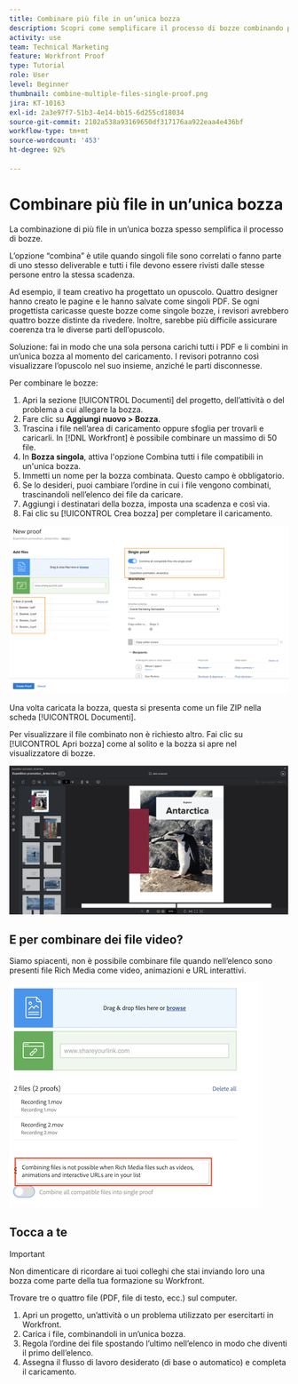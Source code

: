 ```yaml
---
title: Combinare più file in un’unica bozza
description: Scopri come semplificare il processo di bozze combinando più file in un’unica bozza in [!DNL  Workfront].
activity: use
team: Technical Marketing
feature: Workfront Proof
type: Tutorial
role: User
level: Beginner
thumbnail: combine-multiple-files-single-proof.png
jira: KT-10163
exl-id: 2a3e97f7-51b3-4e14-bb15-6d255cd18034
source-git-commit: 2102a538a93169650df317176aa922eaa4e436bf
workflow-type: tm+mt
source-wordcount: '453'
ht-degree: 92%

---
```


# Combinare più file in un’unica bozza

La combinazione di più file in un’unica bozza spesso semplifica il processo di bozze.

L’opzione “combina” è utile quando singoli file sono correlati o fanno parte di uno stesso deliverable e tutti i file devono essere rivisti dalle stesse persone entro la stessa scadenza.

Ad esempio, il team creativo ha progettato un opuscolo. Quattro designer hanno creato le pagine e le hanno salvate come singoli PDF. Se ogni progettista caricasse queste bozze come singole bozze, i revisori avrebbero quattro bozze distinte da rivedere. Inoltre, sarebbe più difficile assicurare coerenza tra le diverse parti dell’opuscolo.

Soluzione: fai in modo che una sola persona carichi tutti i PDF e li combini in un’unica bozza al momento del caricamento. I revisori potranno così visualizzare l’opuscolo nel suo insieme, anziché le parti disconnesse.

Per combinare le bozze:

1. Apri la sezione [!UICONTROL Documenti] del progetto, dell’attività o del problema a cui allegare la bozza.
1. Fare clic su **Aggiungi nuovo > Bozza**.
1. Trascina i file nell’area di caricamento oppure sfoglia per trovarli e caricarli. In [!DNL Workfront] è possibile combinare un massimo di 50 file.
1. In **Bozza singola**, attiva l&#39;opzione Combina tutti i file compatibili in un&#39;unica bozza.
1. Immetti un nome per la bozza combinata. Questo campo è obbligatorio.
1. Se lo desideri, puoi cambiare l’ordine in cui i file vengono combinati, trascinandoli nell’elenco dei file da caricare.
1. Aggiungi i destinatari della bozza, imposta una scadenza e così via.
1. Fai clic su [!UICONTROL Crea bozza] per completare il caricamento.

![Immagine della finestra [!UICONTROL Nuova bozza] con l’elenco dei file caricati e le sezioni [!UICONTROL Bozza singola] evidenziate.](assets/combine-proofs.png)

Una volta caricata la bozza, questa si presenta come un file ZIP nella scheda [!UICONTROL Documenti].

Per visualizzare il file combinato non è richiesto altro. Fai clic su [!UICONTROL Apri bozza] come al solito e la bozza si apre nel visualizzatore di bozze.

![Immagine del visualizzatore di bozze con una bozza multipagina visibile.](assets/combine-proofs-2.png)

## E per combinare dei file video?

Siamo spiacenti, non è possibile combinare file quando nell’elenco sono presenti file Rich Media come video, animazioni e URL interattivi.

![Immagine del messaggio di errore che indica che non è possibile combinare file video.](assets/combine-proofs-error.png)


## Tocca a te

>[!IMPORTANT]
>
>Non dimenticare di ricordare ai tuoi colleghi che stai inviando loro una bozza come parte della tua formazione su Workfront.


Trovare tre o quattro file (PDF, file di testo, ecc.) sul computer.

1. Apri un progetto, un’attività o un problema utilizzato per esercitarti in Workfront.
1. Carica i file, combinandoli in un’unica bozza.
1. Regola l’ordine dei file spostando l’ultimo nell’elenco in modo che diventi il primo dell’elenco.
1. Assegna il flusso di lavoro desiderato (di base o automatico) e completa il caricamento.



<!--
##Learn more
* Create a multi-page proof
-->
